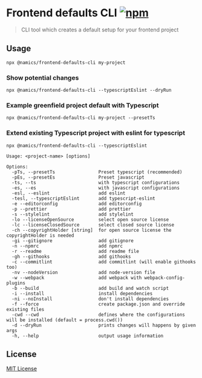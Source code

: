 # Frontend defaults CLI [![npm](https://img.shields.io/npm/v/@namics/frontend-defaults-cli.svg)](https://www.npmjs.com/package/@namics/frontend-defaults-cli)

> CLI tool which creates a default setup for your frontend project

## Usage

`npx @namics/frontend-defaults-cli my-project`

### Show potential changes
`npx @namics/frontend-defaults-cli --typescriptEslint --dryRun`

### Example greenfield project default with Typescript

`npx @namics/frontend-defaults-cli my-project --presetTs`

### Extend existing Typescript project with eslint for typescript

`npx @namics/frontend-defaults-cli --typescriptEslint`

```
Usage: <project-name> [options]

Options:
  -pTs, --presetTs                Preset typescript (recommended)
  -pEs, --presetEs                Preset javascript
  -ts, --ts                       with typescript configurations
  -es, --es                       with javascript configurations
  -esl, --eslint                  add eslint
  -tesl, --typescriptEslint       add typescript-eslint
  -e --editorconfig               add editorconfig
  -p --prettier                   add prettier
  -s --stylelint                  add stylelint
  -lo --licenseOpenSource         select open source license
  -lc --licenseClosedSource       select closed source license
  -ch --copyrightHolder [string]  for open source license the copyrightHolder is needed
  -gi --gitignore                 add gitignore
  -n --npmrc                      add npmrc
  -r --readme                     add readme file
  -gh --githooks                  add githooks
  -c --commitlint                 add commitlint (will enable githooks too)
  -nv --nodeVersion               add node-version file
  -w --webpack                    add webpack with webpack-config-plugins
  -b --build                      add build and watch script
  -i --install                    install dependencies
  -ni --noInstall                 don't install dependencies
  -f --force                      create package.json and override existing files
  -cwd --cwd                      defines where the configurations will be installed (default = process.cwd())
  -d --dryRun                     prints changes will happens by given args
  -h, --help                      output usage information
```

## License

[MIT License](./LICENSE)
